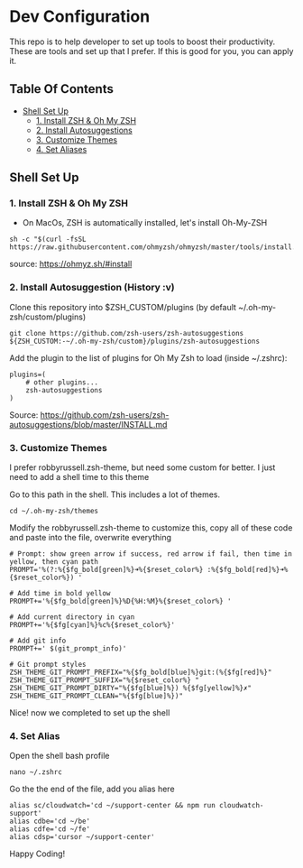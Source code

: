 # Dev Configuration

This repo is to help developer to set up tools to boost their productivity. These are tools and set up that I prefer. If this is good for you, you can apply it.

## Table Of Contents
- [Shell Set Up](#shell-set-up)
  - [1. Install ZSH & Oh My ZSH](#1-install-zsh--oh-my-zsh)
  - [2. Install Autosuggestions](#2-install-autosuggestions)
  - [3. Customize Themes](#3-customize-themes)
  - [4. Set Aliases](#4-set-alias)

## Shell Set Up
### 1. Install ZSH & Oh My ZSH
- On MacOs, ZSH is automatically installed, let's install Oh-My-ZSH
```
sh -c "$(curl -fsSL https://raw.githubusercontent.com/ohmyzsh/ohmyzsh/master/tools/install.sh)"
```
source: https://ohmyz.sh/#install

### 2. Install Autosuggestion (History :v)
Clone this repository into $ZSH_CUSTOM/plugins (by default ~/.oh-my-zsh/custom/plugins)
```
git clone https://github.com/zsh-users/zsh-autosuggestions ${ZSH_CUSTOM:-~/.oh-my-zsh/custom}/plugins/zsh-autosuggestions
```
Add the plugin to the list of plugins for Oh My Zsh to load (inside ~/.zshrc):
```
plugins=( 
    # other plugins...
    zsh-autosuggestions
)

```
Source: https://github.com/zsh-users/zsh-autosuggestions/blob/master/INSTALL.md

### 3. Customize Themes
I prefer robbyrussell.zsh-theme, but need some custom for better. I just need to add a shell time to this theme

Go to this path in the shell. This includes a lot of themes.
```
cd ~/.oh-my-zsh/themes
```
Modify the robbyrussell.zsh-theme to customize this, copy all of these code and paste into the file,
overwrite everything
```
# Prompt: show green arrow if success, red arrow if fail, then time in yellow, then cyan path
PROMPT='%(?:%{$fg_bold[green]%}➜%{$reset_color%} :%{$fg_bold[red]%}➜%{$reset_color%}) '

# Add time in bold yellow
PROMPT+='%{$fg_bold[green]%}%D{%H:%M}%{$reset_color%} '

# Add current directory in cyan
PROMPT+='%{$fg[cyan]%}%c%{$reset_color%}'

# Add git info
PROMPT+=' $(git_prompt_info)'

# Git prompt styles
ZSH_THEME_GIT_PROMPT_PREFIX="%{$fg_bold[blue]%}git:(%{$fg[red]%}"
ZSH_THEME_GIT_PROMPT_SUFFIX="%{$reset_color%} "
ZSH_THEME_GIT_PROMPT_DIRTY="%{$fg[blue]%}) %{$fg[yellow]%}✗"
ZSH_THEME_GIT_PROMPT_CLEAN="%{$fg[blue]%})"
```
Nice! now we completed to set up the shell

### 4. Set Alias
Open the shell bash profile
```
nano ~/.zshrc 
```
Go the the end of the file, add you alias here
```
alias sc/cloudwatch='cd ~/support-center && npm run cloudwatch-support'
alias cdbe='cd ~/be'
alias cdfe='cd ~/fe'
alias cdsp='cursor ~/support-center'
```

Happy Coding!
